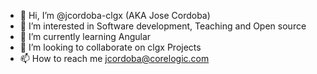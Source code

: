 - 👋 Hi, I’m @jcordoba-clgx (AKA Jose Cordoba)
- 👀 I’m interested in Software development, Teaching and Open source 
- 🌱 I’m currently learning Angular
- 💞️ I’m looking to collaborate on clgx Projects
- 📫 How to reach me jcordoba@corelogic.com

<!---
jcordoba-clgx/jcordoba-clgx is a ✨ special ✨ repository because its `README.md` (this file) appears on your GitHub profile.
You can click the Preview link to take a look at your changes.
--->
